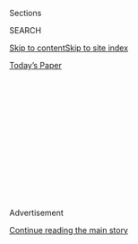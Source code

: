 <div id="app">

<div>

<div>

<div>

<div class="NYTAppHideMasthead css-1q2w90k e1suatyy0">

<div class="section css-ui9rw0 e1suatyy2">

<div class="css-eph4ug er09x8g0">

<div class="css-6n7j50">

</div>

<span class="css-1dv1kvn">Sections</span>

<div class="css-10488qs">

<span class="css-1dv1kvn">SEARCH</span>

</div>

[Skip to content](#site-content)[Skip to site index](#site-index)

</div>

<div class="css-10698na e1huz5gh0">

</div>

</div>

<div id="masthead-bar-one" class="section hasLinks css-15hmgas e1csuq9d3">

<div class="css-uqyvli e1csuq9d0">

</div>

<div class="css-1uqjmks e1csuq9d1">

</div>

<div class="css-9e9ivx">

[](https://myaccount.nytimes.com/auth/login?response_type=cookie&client_id=vi)

</div>

<div class="css-1bvtpon e1csuq9d2">

[Today’s Paper](https://www.nytimes.com/section/todayspaper)

</div>

</div>

</div>

</div>

<div data-aria-hidden="false">

<div id="site-content" role="main">

<div>

<div class="css-1aor85t" style="opacity:0.000000001;z-index:-1;visibility:hidden">

<div class="css-1hqnpie">

<div class="css-epjblv">

<span class="css-17xtcya">[Opinion](/section/opinion)</span><span class="css-x15j1o">|</span><span class="css-fwqvlz">Brent
Scowcroft Didn’t Always Follow ‘the Scowcroft Model’</span>

</div>

<div class="css-k008qs">

<div class="css-1iwv8en">

<span class="css-18z7m18"></span>

<div>

</div>

</div>

<span class="css-1n6z4y">https://nyti.ms/30F1juP</span>

<div class="css-1705lsu">

<div class="css-4xjgmj">

<div class="css-4skfbu" role="toolbar" data-aria-label="Social Media Share buttons, Save button, and Comments Panel with current comment count" data-testid="share-tools">

  - 
  - 
  - 
  - 
    
    <div class="css-6n7j50">
    
    </div>

  - 

</div>

</div>

</div>

</div>

</div>

</div>

<div id="NYT_TOP_BANNER_REGION" class="css-13pd83m">

</div>

<div id="top-wrapper" class="css-1sy8kpn">

<div id="top-slug" class="css-l9onyx">

Advertisement

</div>

[Continue reading the main story](#after-top)

<div class="ad top-wrapper" style="text-align:center;height:100%;display:block;min-height:250px">

<div id="top" class="place-ad" data-position="top" data-size-key="top">

</div>

</div>

<div id="after-top">

</div>

</div>

<div>

<div class="css-v5btjw etb61u70">

<div class="css-v05ibm etb61u71">

[Opinion](/section/opinion)

</div>

</div>

<div id="sponsor-wrapper" class="css-1hyfx7x">

<div id="sponsor-slug" class="css-19vbshk">

Supported by

</div>

[Continue reading the main story](#after-sponsor)

<div id="sponsor" class="ad sponsor-wrapper" style="text-align:center;height:100%;display:block">

</div>

<div id="after-sponsor">

</div>

</div>

<div class="css-186x18t">

</div>

<div class="css-1vkm6nb ehdk2mb0">

# Brent Scowcroft Didn’t Always Follow ‘the Scowcroft Model’

</div>

As national security adviser, he voiced strong opinions and acted on
them, especially when it came to Beijing and Moscow.

<div class="css-18e8msd">

<div class="css-vp77d3 epjyd6m0">

<div class="css-1baulvz">

By <span class="css-1baulvz last-byline" itemprop="name">James
Mann</span>

<div class="css-8atqhb">

Mr. Mann is the author of “The Great Rift: Dick Cheney, Colin Powell and
the Broken Friendship that Defined an Era.”

</div>

</div>

</div>

  - Aug. 8, 2020

  - 
    
    <div class="css-4xjgmj">
    
    <div class="css-pvvomx" role="toolbar" data-aria-label="Social Media Share buttons, Save button, and Comments Panel with current comment count" data-testid="share-tools">
    
      - 
      - 
      - 
      - 
        
        <div class="css-6n7j50">
        
        </div>
    
      - 
    
    </div>
    
    </div>

</div>

<div class="css-79elbk" data-testid="photoviewer-wrapper">

<div class="css-z3e15g" data-testid="photoviewer-wrapper-hidden">

</div>

<div class="css-1a48zt4 ehw59r15" data-testid="photoviewer-children">

![<span class="css-16f3y1r e13ogyst0" data-aria-hidden="true">Brent
Scowcroft at a briefing of congressional leaders in 1991, while serving
as national security adviser to President George H. W.
Bush.</span><span class="css-cnj6d5 e1z0qqy90" itemprop="copyrightHolder"><span class="css-1ly73wi e1tej78p0">Credit...</span><span><span>Paul
Hosefros/The New York
Times</span></span></span>](https://static01.nyt.com/images/2020/08/08/opinion/08mann-pix/merlin_104153902_5d976a03-a2cf-4e13-aa87-cc7b83a2815f-articleLarge.jpg?quality=75&auto=webp&disable=upscale)

</div>

</div>

</div>

<div class="section meteredContent css-1r7ky0e" name="articleBody" itemprop="articleBody">

<div class="css-1fanzo5 StoryBodyCompanionColumn">

<div class="css-53u6y8">

It became known in foreign policy circles as “the Scowcroft model.”
Brent Scowcroft, the former national security adviser for Presidents
Gerald Ford and George H.W. Bush, who [died
Thursday](https://www.nytimes.com/2020/08/07/us/politics/brent-scowcroft-dead.html),
was frequently praised for establishing a paradigm for doing that job
that many of his successors attempted (or claimed) to follow. The irony
is that the real Brent Scowcroft, a man of strong views, didn’t always
fit the paradigm himself.

Under the Scowcroft model, the national security adviser shouldn’t
become a strong advocate for his or her own ideas on foreign policy.
Rather, the national security adviser’s main task should be to collect
the policy recommendations of others in the administration and make sure
that the various, often conflicting positions of the State Department,
the Pentagon, the C.I.A. and other foreign-policy agencies are passed on
to the president in a fair and balanced way. In this model, the national
security adviser should stay home handling the meetings and the paper
flow and let the secretary of state travel the world and speak for the
United States.

The “Scowcroft model” wasn’t drawn up out of thin air. It was a reaction
to the modus operandi of Henry Kissinger, who was for a time Mr.
Scowcroft’s boss. As President Richard Nixon’s national security
adviser, Mr. Kissinger became the dominant force in that
administration’s approach to the world. Mr. Kissinger reduced Mr.
Nixon’s secretary of state, William Rogers, to an almost marginal
figure, who was not even allowed to be in the room for Mr. Nixon and Mr.
Kissinger’s meeting with Mao Zedong in 1972. At the beginning of Mr.
Nixon’s second term, Mr. Kissinger took on the job of secretary of
state, while keeping his portfolio as national security adviser.

Mr. Scowcroft’s role as a new, more modest sort of national security
adviser began of necessity under President Ford, who sought to
circumscribe Mr. Kissinger by taking away his national security position
and giving it to Mr. Scowcroft. But there wasn’t really a “Scowcroft
model” yet. Jimmy Carter’s national security adviser, Zbigniew
Brzezinski, often sought to be a powerful, activist national security
adviser like Mr. Kissinger. And Robert McFarlane, one of Ronald Reagan’s
string of national security advisers, was clearly trying to channel Mr.
Kissinger when, after leaving office but on behalf of the
administration, he made a secret visit to Iran in 1986, which he wrongly
hoped would be akin to Mr. Kissinger’s groundbreaking secret trip to
China in 1971.

</div>

</div>

<div class="css-1fanzo5 StoryBodyCompanionColumn">

<div class="css-53u6y8">

It was under President George H.W. Bush that the “Scowcroft model” took
hold. It was in those years that Mr. Scowcroft (and others) articulated
the notion of a national security adviser who steps back, coordinates
and lets the cabinet secretaries take center stage. Condoleezza Rice,
who had worked for Mr. Scowcroft and considered him a mentor,
specifically cited him as a model even before she took the job for
President George W. Bush. Ms. Rice was far from alone. Over the years,
I’ve listened to various national security advisers of both parties,
including one of President Barack Obama’s national security advisers,
Tom Donilon, say that they were trying to do their jobs in line with the
Scowcroft model.

The record shows that in real life, Mr. Scowcroft himself was both far
more opinionated and more of an activist than the model bearing his name
would suggest. He was not merely a neutral referee**.** He was a man of
determined beliefs, who sometimes voiced strong disapproval of those
whose ideas were different.

The best example was China. Mr. Scowcroft believed deeply in
perpetuating the secretive, anti-Soviet relationship with Beijing that
had been forged under Mr. Nixon and Mr. Kissinger, and he saw most
things connected to China through that lens. Early on, he angrily
rebuked Winston Lord, the U.S. ambassador to Beijing, for inviting a
Chinese dissident to a large dinner with the president — and Mr. Lord,
once a rising star, never got another job in the administration.

In June 1989, after China’s bloody crackdown on the Tiananmen Square
protests, the Bush administration announced a suspension of all
high-level exchanges with Chinese officials. That was the public policy.
In private, Mr. Scowcroft made a secret visit to Beijing that same month
for talks with the Chinese leader Deng Xiaoping. Mr. Scowcroft made a
second trip six months later, and, to his later regret, was photographed
clinking glasses at a banquet with top Chinese leaders.

On these China trips, Mr. Scowcroft was carrying out the wishes of his
boss, President Bush. Other officials in the administration, notably
Secretary of State James Baker, had reservations about the China policy,
but Mr. Scowcroft didn’t try to draw them out, and they knew better than
to question too much on China.

</div>

</div>

<div class="css-1fanzo5 StoryBodyCompanionColumn">

<div class="css-53u6y8">

On policy toward the Soviet Union, similarly, Mr. Scowcroft was far less
detached and more opinionated than the “Scowcroft model” might suggest.
In Ronald Reagan’s final two years as president, Mr. Reagan and
Secretary of State George Shultz came to believe that Soviet President
Mikhail S. Gorbachev was different from past Soviet leaders, and they
pursued a series of agreements with him. Mr. Scowcroft, along with Mr.
Nixon and Mr. Kissinger, opposed Mr. Mr. Reagan’s new, more dovish
Soviet policy. After Mr. Bush took office, the hawkish Mr. Scowcroft led
the way in putting everything on hold for the better part of a year.

To be sure, in some other instances, Mr. Scowcroft did act in ways that
matched the idealized model. Before the Persian Gulf War, Colin Powell,
as chairman of the Joint Chiefs, began expressing private qualms about
the idea of military action against Iraq, arguing instead for a policy
of containment. Mr. Scowcroft, who thought containment wouldn’t work,
allowed General Powell to come into the White House to put forth his
ideas directly to Bush — and then the administration moved ahead toward
war anyway.

Twelve years later, in private life, Mr. Scowcroft strongly opposed
President George W. Bush’s war to remove Saddam Hussein from power. He
had first aired his opinions on television and was then persuaded to put
them in writing in [an
op-ed](https://www.wsj.com/articles/SB1029371773228069195) for The Wall
Street Journal. At the time, in 2002, I was in the middle of a series of
interviews with Mr. Scowcroft for a book on the two Bush
administrations. He expressed surprise at the furor his antiwar op-ed
had created and even more at the fact that he had suddenly become
something of a hero to the political left. “Twenty-five years ago, I was
a leading hawk,” Mr. Scowcroft told me. “I feel the same way about
things, and now I’m a leading dove.”

He had firm judgments, and as national security adviser, he acted on
them. In other words, not even Brent Scowcroft could conform to the
Scowcroft model.

</div>

</div>

<div>

</div>

<div class="css-1fanzo5 StoryBodyCompanionColumn">

<div class="css-53u6y8">

[James Mann](http://james-mann.com/)
([@byjamesmann](https://twitter.com/byjamesmann?lang=en)), a fellow at
Johns Hopkins School of Advanced International Studies, is the author of
“The Great Rift: Dick Cheney, Colin Powell and the Broken Friendship
that Defined an Era” and “Rise of the Vulcans: The History of Bush’s War
Cabinet.”

*The Times is committed to publishing* [*a diversity of
letters*](https://www.nytimes.com/2019/01/31/opinion/letters/letters-to-editor-new-york-times-women.html)
*to the editor. We’d like to hear what you think about this or any of
our articles. Here are some*
[*tips*](https://help.nytimes.com/hc/en-us/articles/115014925288-How-to-submit-a-letter-to-the-editor)*.
And here’s our email:*
[*letters@nytimes.com*](mailto:letters@nytimes.com)*.*

*Follow The New York Times Opinion section on*
[*Facebook*](https://www.facebook.com/nytopinion)*,* [*Twitter
(@NYTopinion)*](http://twitter.com/NYTOpinion) *and*
[*Instagram*](https://www.instagram.com/nytopinion/)*.*

</div>

</div>

</div>

<div>

</div>

<div>

</div>

<div>

</div>

<div>

<div id="bottom-wrapper" class="css-1ede5it">

<div id="bottom-slug" class="css-l9onyx">

Advertisement

</div>

[Continue reading the main story](#after-bottom)

<div id="bottom" class="ad bottom-wrapper" style="text-align:center;height:100%;display:block;min-height:90px">

</div>

<div id="after-bottom">

</div>

</div>

</div>

</div>

</div>

## Site Index

<div>

</div>

## Site Information Navigation

  - [© <span>2020</span> <span>The New York Times
    Company</span>](https://help.nytimes.com/hc/en-us/articles/115014792127-Copyright-notice)

<!-- end list -->

  - [NYTCo](https://www.nytco.com/)
  - [Contact
    Us](https://help.nytimes.com/hc/en-us/articles/115015385887-Contact-Us)
  - [Work with us](https://www.nytco.com/careers/)
  - [Advertise](https://nytmediakit.com/)
  - [T Brand Studio](http://www.tbrandstudio.com/)
  - [Your Ad
    Choices](https://www.nytimes.com/privacy/cookie-policy#how-do-i-manage-trackers)
  - [Privacy](https://www.nytimes.com/privacy)
  - [Terms of
    Service](https://help.nytimes.com/hc/en-us/articles/115014893428-Terms-of-service)
  - [Terms of
    Sale](https://help.nytimes.com/hc/en-us/articles/115014893968-Terms-of-sale)
  - [Site Map](https://spiderbites.nytimes.com)
  - [Help](https://help.nytimes.com/hc/en-us)
  - [Subscriptions](https://www.nytimes.com/subscription?campaignId=37WXW)

</div>

</div>

</div>

</div>
